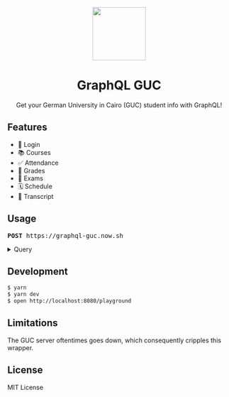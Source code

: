 <p align="center">
  <img src="https://user-images.githubusercontent.com/11808903/34305460-e26d6d9e-e746-11e7-9e25-12dbaca09f50.png" width="120"/>
</p>

<h1 align="center">GraphQL GUC</h1>

<p align="center">Get your German University in Cairo (GUC) student info with GraphQL!</p>

## Features

*  🔑  Login
*  📚  Courses
*  ✅  Attendance
*  💯  Grades
*  📝  Exams
*  🗓️  Schedule
*  📜  Transcript

## Usage

<pre><b>POST</b> https://graphql-guc.now.sh</pre>

<details>

<summary>Query</summary>

<br />

```graphql
query {
  student(username: "john.doe", password: "123456") {
    courses {
      code
      name
      absence {
        level
        severity
      }
      coursework {
        type
        grade
        maximumGrade
      }
      midterm {
        grade
      }
      exam {
        venue
        seat
        startsAt
      }
    }
    schedule {
      type
      weekday
      number
      venue
      course {
        code
        name
      }
    }
    transcript {
      cumulativeGPA
      semesters {
        year
        type
        gpa
        entries {
          course {
            code
            name
          }
          grade {
            german
            american
          }
          creditHours
        }
      }
    }
  }
}
```

Try out this query in the [live demo](https://graphql-guc.now.sh/playground).

</details>

## Development

```bash
$ yarn
$ yarn dev
$ open http://localhost:8080/playground
```

## Limitations

The GUC server oftentimes goes down, which consequently cripples this wrapper.

## License

MIT License
